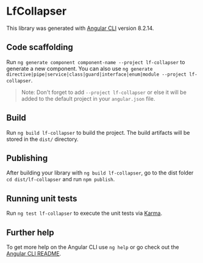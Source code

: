 # LfCollapser

This library was generated with [Angular CLI](https://github.com/angular/angular-cli) version 8.2.14.

## Code scaffolding

Run `ng generate component component-name --project lf-collapser` to generate a new component. You can also use `ng generate directive|pipe|service|class|guard|interface|enum|module --project lf-collapser`.
> Note: Don't forget to add `--project lf-collapser` or else it will be added to the default project in your `angular.json` file. 

## Build

Run `ng build lf-collapser` to build the project. The build artifacts will be stored in the `dist/` directory.

## Publishing

After building your library with `ng build lf-collapser`, go to the dist folder `cd dist/lf-collapser` and run `npm publish`.

## Running unit tests

Run `ng test lf-collapser` to execute the unit tests via [Karma](https://karma-runner.github.io).

## Further help

To get more help on the Angular CLI use `ng help` or go check out the [Angular CLI README](https://github.com/angular/angular-cli/blob/master/README.md).
